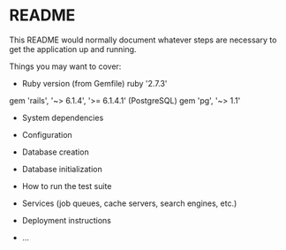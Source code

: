 # README

This README would normally document whatever steps are necessary to get the
application up and running.

Things you may want to cover:

* Ruby version
(from Gemfile) ruby '2.7.3'

gem 'rails', '~> 6.1.4', '>= 6.1.4.1'
(PostgreSQL) gem 'pg', '~> 1.1'

* System dependencies

* Configuration

* Database creation

* Database initialization

* How to run the test suite

* Services (job queues, cache servers, search engines, etc.)

* Deployment instructions

* ...

